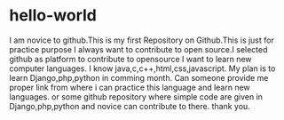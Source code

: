 # hello-world
I am novice to github.This is my first Repository on Github.This is just for practice purpose
I always want to contribute to open source.I selected github as platform to contribute to opensource 
I want to learn new computer languages. I know java,c,c++,html,css,javascript.
My plan is to learn Django,php,python in comming month.
Can someone provide me proper link from where i can practice this language and learn new languages.
or some github repository where simple code are given in Django,php,python and novice can contribute to there.
thank you.
